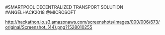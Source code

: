 #SMARTPOOL 
DECENTRALIZED TRANSPORT SOLUTION 
#ANGELHACK2018 @MICROSOFT

http://hackathon.io.s3.amazonaws.com/screenshots/images/000/006/673/original/Screenshot_(44).png?1528010255
